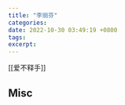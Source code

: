 ```yaml
---
title: "李丽芬"
categories: 
date: 2022-10-30 03:49:19 +0800
tags: 
excerpt: 
---
```






[[爱不释手]]






## Misc


